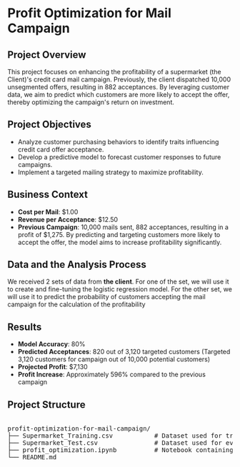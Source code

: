 # Profit Optimization for Mail Campaign

## Project Overview
This project focuses on enhancing the profitability of a supermarket (the Client)'s credit card mail campaign. Previously, the client dispatched 10,000 unsegmented offers, resulting in 882 acceptances. By leveraging customer data, we aim to predict which customers are more likely to accept the offer, thereby optimizing the campaign's return on investment.

## Project Objectives
- Analyze customer purchasing behaviors to identify traits influencing credit card offer acceptance.
- Develop a predictive model to forecast customer responses to future campaigns.
- Implement a targeted mailing strategy to maximize profitability.


## Business Context
- **Cost per Mail**: $1.00
- **Revenue per Acceptance**: $12.50
- **Previous Campaign**: 10,000 mails sent, 882 acceptances, resulting in a profit of $1,275.
By predicting and targeting customers more likely to accept the offer, the model aims to increase profitability significantly.


## Data and the Analysis Process
We received 2 sets of data from **the client**. For one of the set, we will use it to create and fine-tuning the logistic regression model. For the other set, we will use it to predict the probability of customers accepting the mail campaign for the calculation of the profitability


## Results
- **Model Accuracy**: 80%
- **Predicted Acceptances**: 820 out of 3,120 targeted customers (Targeted 3,120 customers for campaign out of 10,000 potential customers)
- **Projected Profit**: $7,130
- **Profit Increase**: Approximately 596% compared to the previous campaign


## Project Structure
<pre> 
profit-optimization-for-mail-campaign/
├── Supermarket_Training.csv           # Dataset used for training the predictive model
├── Supermarket_Test.csv               # Dataset used for evaluating the model's performance
├── profit_optimization.ipynb          # Notebook containing data analysis, model development, and evaluation
└── README.md

</pre>
